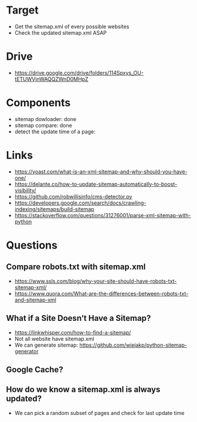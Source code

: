 # Target
- Get the sitemap.xml of every possible websites
- Check the updated sitemap.xml ASAP

# Drive
- https://drive.google.com/drive/folders/114Spxys_OU-tETUWVjnWAQQZWnD0MHpZ

# Components
- sitemap dowloader: done
- sitemap compare: done
- detect the update time of a page:

# Links
- https://yoast.com/what-is-an-xml-sitemap-and-why-should-you-have-one/
- https://delante.co/how-to-update-sitemap-automatically-to-boost-visibility/
- https://github.com/robwillisinfo/cms-detector.py	
- https://developers.google.com/search/docs/crawling-indexing/sitemaps/build-sitemap
- https://stackoverflow.com/questions/31276001/parse-xml-sitemap-with-python

# Questions

## Compare robots.txt with sitemap.xml
- https://www.ssls.com/blog/why-your-site-should-have-robots-txt-sitemap-xml/
- https://www.quora.com/What-are-the-differences-between-robots-txt-and-sitemap-xml

## What if a Site Doesn’t Have a Sitemap?
- https://linkwhisper.com/how-to-find-a-sitemap/
- Not all website have sitemap.xml
- We can generate sitemap: https://github.com/wiejakp/python-sitemap-generator

## Google Cache?

## How do we know a sitemap.xml is always updated?
- We can pick a random subset of pages and check for last update time
